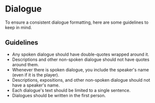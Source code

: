 # Dialogue

To ensure a consistent dialogue formatting, here are some guidelines to keep in mind.

## Guidelines

-   Any spoken dialogue should have double-quotes wrapped around it.
-   Descriptions and other non-spoken dialogue should not have quotes around them.
-   Whenever there is spoken dialogue, you include the speaker's name (even if it is the player).
-   Descriptions, expositions, and other non-spoken dialogue should not have a speaker's name.
-   Each dialogue's text should be limited to a single sentence.
-   Dialogues should be written in the first person.
